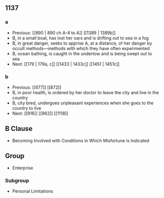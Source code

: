 ## 1137
### a
- Previous: [[890 | 890 ch A-4 to A]] [[1389 | 1389b]] 
- B, in a small boat, has lost her oars and is drifting out to sea in a fog
- B, in great danger, seeks to apprise A, at a distance, of her danger by occult methods—methods with which they have often experimented
- B, ocean bathing, is caught in the undertow and is being swept out to sea
- Next: [[179 | 179a, c]] [[1433 | 1433c]] [[1451 | 1451c]] 

### b
- Previous: [[677]] [[872]] 
- B, in poor health, is ordered by her doctor to leave the city and live in the country
- B, city bred, undergoes unpleasant experiences when she goes to the country to live
- Next: [[916]] [[962]] [[1118]] 

## B Clause
- Becoming Involved with Conditions in Which Misfortune is Indicated

## Group
- Enterprise

### Subgroup
- Personal Limitations

